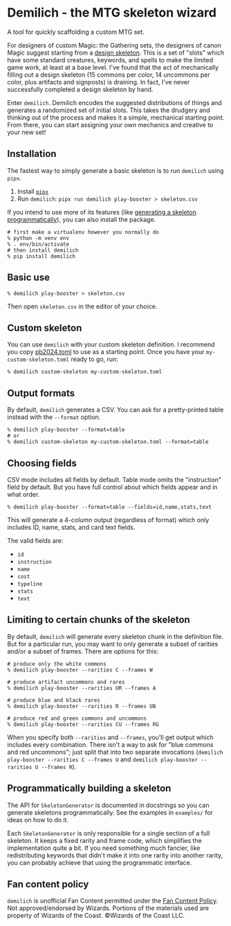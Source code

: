 # Demilich - the MTG skeleton wizard

A tool for quickly scaffolding a custom MTG set.

For designers of custom Magic: the Gathering sets, the designers of canon Magic suggest starting from a [design skeleton](https://magic.wizards.com/en/news/making-magic/nuts-and-bolts-16-play-boosters).
This is a set of "slots" which have some standard creatures, keywords, and spells to make the limited game work, at least at a base level.
I've found that the act of mechanically filling out a design skeleton (15 commons per color, 14 uncommons per color, plus artifacts and signposts) is draining.
In fact, I've never successfully completed a design skeleton by hand.

Enter `demilich`.
Demilich encodes the suggested distributions of things and generates a randomized set of initial slots.
This takes the drudgery and thinking out of the process and makes it a simple, mechanical starting point.
From there, you can start assigning your own mechanics and creative to your new set!

## Installation

The fastest way to simply generate a basic skeleton is to run `demilich` using `pipx`.
1. Install [`pipx`](https://pipx.pypa.io/latest/)
2. Run `demilich`: `pipx run demilich play-booster > skeleton.csv`

If you intend to use more of its features (like [generating a skeleton programmatically](#programmatically-building-a-skeleton)), you can also install the package.

```shell
# first make a virtualenv however you normally do
% python -m venv env
% . env/bin/activate
# then install demilich
% pip install demilich
```

## Basic use

```shell
% demilich play-booster > skeleton.csv
```

Then open `skeleton.csv` in the editor of your choice.

## Custom skeleton

You can use `demilich` with your custom skeleton definition.
I recommend you copy [pb2024.toml](src/demilich/data/pb2024.toml) to use as a starting point.
Once you have your `my-custom-skeleton.toml` ready to go, run:

```shell
% demilich custom-skeleton my-custom-skeleton.toml
```

## Output formats

By default, `demilich` generates a CSV.
You can ask for a pretty-printed table instead with the `--format` option.

```shell
% demilich play-booster --format=table
# or
% demilich custom-skeleton my-custom-skeleton.toml --format=table
```

## Choosing fields

CSV mode includes all fields by default.
Table mode omits the "instruction" field by default.
But you have full control about which fields appear and in what order.

```shell
% demilich play-booster --format=table --fields=id,name,stats,text
```

This will generate a 4-column output (regardless of format) which only includes ID, name, stats, and card text fields.

The valid fields are:
- `id`
- `instruction`
- `name`
- `cost`
- `typeline`
- `stats`
- `text`

## Limiting to certain chunks of the skeleton

By default, `demilich` will generate every skeleton chunk in the definition file.
But for a particular run, you may want to only generate a subset of rarities and/or a subset of frames.
There are options for this:

```shell
# produce only the white commons
% demilich play-booster --rarities C --frames W

# produce artifact uncommons and rares
% demilich play-booster --rarities UR --frames A

# produce blue and black rares
% demilich play-booster --rarities R --frames UB

# produce red and green commons and uncommons
% demilich play-booster --rarities CU --frames RG
```

When you specify both `--rarities` and `--frames`, you'll get output which includes every combination.
There isn't a way to ask for "blue commons and red uncommons"; just split that into two separate invocations (`demilich play-booster --rarities C --frames U` and `demilich play-booster --rarities U --frames R`).

## Programmatically building a skeleton

The API for `SkeletonGenerator` is documented in docstrings so you can generate skeletons programmatically.
See the examples in `examples/` for ideas on how to do it.

Each `SkeletonGenerator` is only responsible for a single section of a full skeleton.
It keeps a fixed rarity and frame code, which simplifies the implementation quite a bit.
If you need something much fancier, like redistributing keywords that didn't make it into one rarity into another rarity, you can probably achieve that using the programmatic interface.

## Fan content policy

`demilich` is unofficial Fan Content permitted under the [Fan Content Policy][fan-content].
Not approved/endorsed by Wizards.
Portions of the materials used are property of Wizards of the Coast.
©Wizards of the Coast LLC.

[fan-content]: https://company.wizards.com/en/legal/fancontentpolicy
